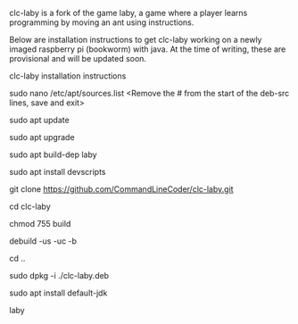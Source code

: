clc-laby is a fork of the game laby, a game where a player learns programming by moving an ant using instructions.

Below are installation instructions to get clc-laby working on a newly imaged raspberry pi (bookworm) with java. 
At the time of writing, these are provisional and will be updated soon.


clc-laby installation instructions


sudo nano /etc/apt/sources.list
<Remove the # from the start of the deb-src lines, save and exit>

sudo apt update

sudo apt upgrade


sudo apt build-dep laby

sudo apt install devscripts

git clone https://github.com/CommandLineCoder/clc-laby.git

cd clc-laby

chmod 755 build

debuild -us -uc -b

cd ..

sudo dpkg -i ./clc-laby<version>.deb

sudo apt install default-jdk

laby
